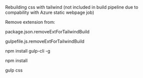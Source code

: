 Rebuilding css with tailwind (not included in build pipeline due to compability with Azure static webpage job)<br>

Remove extension from:<br>

  package.json.removeExtForTailwindBuild <br>

  gulpefile.js.removeExtForTailwindBuild<br>


npm install gulp-cli -g<br>

npm install<br>

gulp css<br>

